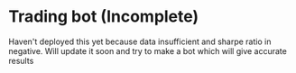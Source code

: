 # Trading bot (Incomplete)
Haven't deployed this yet because data insufficient and sharpe ratio in negative.
Will update it soon and try to make a bot which will give accurate results
